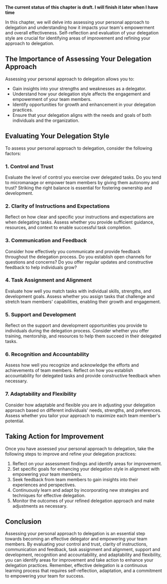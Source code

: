 **The current status of this chapter is draft. I will finish it later when I have time**

In this chapter, we will delve into assessing your personal approach to delegation and understanding how it impacts your team's empowerment and overall effectiveness. Self-reflection and evaluation of your delegation style are crucial for identifying areas of improvement and refining your approach to delegation.

The Importance of Assessing Your Delegation Approach
----------------------------------------------------

Assessing your personal approach to delegation allows you to:

* Gain insights into your strengths and weaknesses as a delegator.
* Understand how your delegation style affects the engagement and empowerment of your team members.
* Identify opportunities for growth and enhancement in your delegation practices.
* Ensure that your delegation aligns with the needs and goals of both individuals and the organization.

Evaluating Your Delegation Style
--------------------------------

To assess your personal approach to delegation, consider the following factors:

### 1. Control and Trust

Evaluate the level of control you exercise over delegated tasks. Do you tend to micromanage or empower team members by giving them autonomy and trust? Striking the right balance is essential for fostering ownership and development.

### 2. Clarity of Instructions and Expectations

Reflect on how clear and specific your instructions and expectations are when delegating tasks. Assess whether you provide sufficient guidance, resources, and context to enable successful task completion.

### 3. Communication and Feedback

Consider how effectively you communicate and provide feedback throughout the delegation process. Do you establish open channels for questions and concerns? Do you offer regular updates and constructive feedback to help individuals grow?

### 4. Task Assignment and Alignment

Evaluate how well you match tasks with individual skills, strengths, and development goals. Assess whether you assign tasks that challenge and stretch team members' capabilities, enabling their growth and engagement.

### 5. Support and Development

Reflect on the support and development opportunities you provide to individuals during the delegation process. Consider whether you offer training, mentorship, and resources to help them succeed in their delegated tasks.

### 6. Recognition and Accountability

Assess how well you recognize and acknowledge the efforts and achievements of team members. Reflect on how you establish accountability for delegated tasks and provide constructive feedback when necessary.

### 7. Adaptability and Flexibility

Consider how adaptable and flexible you are in adjusting your delegation approach based on different individuals' needs, strengths, and preferences. Assess whether you tailor your approach to maximize each team member's potential.

Taking Action for Improvement
-----------------------------

Once you have assessed your personal approach to delegation, take the following steps to improve and refine your delegation practices:

1. Reflect on your assessment findings and identify areas for improvement.
2. Set specific goals for enhancing your delegation style in alignment with empowering your team members.
3. Seek feedback from team members to gain insights into their experiences and perspectives.
4. Continuously learn and adapt by incorporating new strategies and techniques for effective delegation.
5. Monitor the outcomes of your refined delegation approach and make adjustments as necessary.

Conclusion
----------

Assessing your personal approach to delegation is an essential step towards becoming an effective delegator and empowering your team members. By evaluating your control and trust, clarity of instructions, communication and feedback, task assignment and alignment, support and development, recognition and accountability, and adaptability and flexibility, you can identify areas for improvement and take action to enhance your delegation practices. Remember, effective delegation is a continuous learning process that requires self-reflection, adaptation, and a commitment to empowering your team for success.
